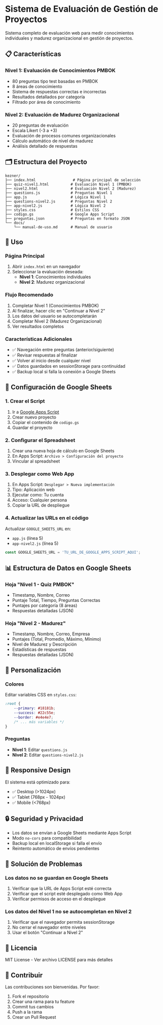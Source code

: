 # Sistema de Evaluación de Gestión de Proyectos

Sistema completo de evaluación web para medir conocimientos individuales y madurez organizacional en gestión de proyectos.

## 📋 Características

### Nivel 1: Evaluación de Conocimientos PMBOK
- 80 preguntas tipo test basadas en PMBOK
- 8 áreas de conocimiento
- Sistema de respuestas correctas e incorrectas
- Resultados detallados por categoría
- Filtrado por área de conocimiento

### Nivel 2: Evaluación de Madurez Organizacional
- 20 preguntas de evaluación
- Escala Likert (-3 a +3)
- Evaluación de procesos comunes organizacionales
- Cálculo automático de nivel de madurez
- Análisis detallado de respuestas

## 🗂️ Estructura del Proyecto

```
kezner/
├── index.html                 # Página principal de selección
├── quiz-nivel1.html          # Evaluación Nivel 1 (PMBOK)
├── nivel2.html               # Evaluación Nivel 2 (Madurez)
├── questions.js              # Preguntas Nivel 1
├── app.js                    # Lógica Nivel 1
├── questions-nivel2.js       # Preguntas Nivel 2
├── app-nivel2.js             # Lógica Nivel 2
├── styles.css                # Estilos CSS
├── codigo.gs                 # Google Apps Script
├── preguntas.json            # Preguntas en formato JSON
└── docs/
    └── manual-de-uso.md      # Manual de usuario
```

## 🚀 Uso

### Página Principal
1. Abrir `index.html` en un navegador
2. Seleccionar la evaluación deseada:
   - **Nivel 1**: Conocimientos individuales
   - **Nivel 2**: Madurez organizacional

### Flujo Recomendado
1. Completar Nivel 1 (Conocimientos PMBOK)
2. Al finalizar, hacer clic en "Continuar a Nivel 2"
3. Los datos del usuario se autocompletarán
4. Completar Nivel 2 (Madurez Organizacional)
5. Ver resultados completos

### Características Adicionales
- ✅ Navegación entre preguntas (anterior/siguiente)
- ✅ Revisar respuestas al finalizar
- ✅ Volver al inicio desde cualquier nivel
- ✅ Datos guardados en sessionStorage para continuidad
- ✅ Backup local si falla la conexión a Google Sheets

## 🔧 Configuración de Google Sheets

### 1. Crear el Script
1. Ir a [Google Apps Script](https://script.google.com/)
2. Crear nuevo proyecto
3. Copiar el contenido de `codigo.gs`
4. Guardar el proyecto

### 2. Configurar el Spreadsheet
1. Crear una nueva hoja de cálculo en Google Sheets
2. En Apps Script: `Archivo > Configuración del proyecto`
3. Vincular al spreadsheet

### 3. Desplegar como Web App
1. En Apps Script: `Desplegar > Nueva implementación`
2. Tipo: Aplicación web
3. Ejecutar como: Tu cuenta
4. Acceso: Cualquier persona
5. Copiar la URL de despliegue

### 4. Actualizar las URLs en el código
Actualizar `GOOGLE_SHEETS_URL` en:
- `app.js` (línea 5)
- `app-nivel2.js` (línea 5)

```javascript
const GOOGLE_SHEETS_URL = 'TU_URL_DE_GOOGLE_APPS_SCRIPT_AQUI';
```

## 📊 Estructura de Datos en Google Sheets

### Hoja "Nivel 1 - Quiz PMBOK"
- Timestamp, Nombre, Correo
- Puntaje Total, Tiempo, Preguntas Correctas
- Puntajes por categoría (8 áreas)
- Respuestas detalladas (JSON)

### Hoja "Nivel 2 - Madurez"
- Timestamp, Nombre, Correo, Empresa
- Puntajes (Total, Promedio, Máximo, Mínimo)
- Nivel de Madurez y Descripción
- Estadísticas de respuestas
- Respuestas detalladas (JSON)

## 🎨 Personalización

### Colores
Editar variables CSS en `styles.css`:
```css
:root {
    --primary: #18181b;
    --success: #22c55e;
    --border: #e4e4e7;
    /* ... más variables */
}
```

### Preguntas
- **Nivel 1**: Editar `questions.js`
- **Nivel 2**: Editar `questions-nivel2.js`

## 📱 Responsive Design

El sistema está optimizado para:
- ✅ Desktop (>1024px)
- ✅ Tablet (768px - 1024px)
- ✅ Mobile (<768px)

## 🔒 Seguridad y Privacidad

- Los datos se envían a Google Sheets mediante Apps Script
- Modo `no-cors` para compatibilidad
- Backup local en localStorage si falla el envío
- Reintento automático de envíos pendientes

## 🐛 Solución de Problemas

### Los datos no se guardan en Google Sheets
1. Verificar que la URL de Apps Script esté correcta
2. Verificar que el script esté desplegado como Web App
3. Verificar permisos de acceso en el despliegue

### Los datos del Nivel 1 no se autocompletan en Nivel 2
1. Verificar que el navegador permita sessionStorage
2. No cerrar el navegador entre niveles
3. Usar el botón "Continuar a Nivel 2"

## 📄 Licencia

MIT License - Ver archivo LICENSE para más detalles

## 👥 Contribuir

Las contribuciones son bienvenidas. Por favor:
1. Fork el repositorio
2. Crear una rama para tu feature
3. Commit tus cambios
4. Push a la rama
5. Crear un Pull Request
